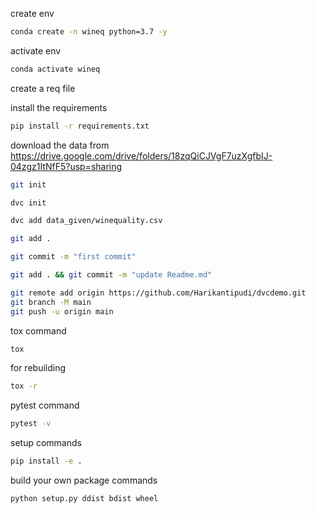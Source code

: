 create env
```bash
conda create -n wineq python=3.7 -y
```

activate env
```bash
conda activate wineq
```
create a req file

install the requirements
```bash
pip install -r requirements.txt
```
download the data from
https://drive.google.com/drive/folders/18zqQiCJVgF7uzXgfbIJ-04zgz1ItNfF5?usp=sharing

```bash
git init
```
```bash
dvc init
```
```bash
dvc add data_given/winequality.csv
```
```bash
git add .
```
```bash
git commit -m "first commit"
```
```bash
git add . && git commit -m "update Readme.md"
```
```bash
git remote add origin https://github.com/Harikantipudi/dvcdemo.git
git branch -M main
git push -u origin main
```

tox command
```bash
tox
```

for rebuilding
```bash
tox -r
```
pytest command
```bash
pytest -v
```

setup commands
```bash
pip install -e .
```
build your own package commands
```bash
python setup.py ddist bdist wheel
```

